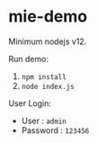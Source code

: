 # mie-demo

Minimum nodejs v12.

Run demo:

  1. `npm install`
  2. `node index.js`



User Login:
* User : `admin`
* Password : `123456`